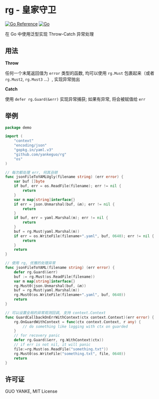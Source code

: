 # rg - 皇家守卫

[![Go Reference](https://pkg.go.dev/badge/github.com/yankeguo/rg.svg)](https://pkg.go.dev/github.com/yankeguo/rg)
[![Go](https://github.com/yankeguo/rg/actions/workflows/go.yml/badge.svg)](https://github.com/yankeguo/rg/actions/workflows/go.yml)

在 Go 中使用泛型实现 Throw-Catch 异常处理

## 用法

**Throw**

任何一个末尾返回值为 `error` 类型的函数, 均可以使用 `rg.Must` 包裹起来（或者 `rg.Must2`, `rg.Must3` ...）, 实现异常抛出

**Catch**

使用 `defer rg.Guard(&err)` 实现异常捕获; 如果有异常, 将会被赋值给 `err`

## 举例

```go
package demo

import (
	"context"
	"encoding/json"
	"gopkg.in/yaml.v3"
	"github.com/yankeguo/rg"
	"os"
)

// 每次都处理 err, 何其丑陋
func jsonFileToYAMLUgly(filename string) (err error) {
	var buf []byte
	if buf, err = os.ReadFile(filename); err != nil {
		return
	}
	var m map[string]interface{}
	if err = json.Unmarshal(buf, &m); err != nil {
		return
	}
	if buf, err = yaml.Marshal(m); err != nil {
		return
	}
	buf = rg.Must(yaml.Marshal(m))
	if err = os.WriteFile(filename+".yaml", buf, 0640); err != nil {
		return
	}
	return
}

// 使用 rg, 优雅的处理异常
func jsonFileToYAML(filename string) (err error) {
	defer rg.Guard(&err)
	buf := rg.Must(os.ReadFile(filename))
	var m map[string]interface{}
	rg.Must0(json.Unmarshal(buf, &m))
	buf = rg.Must(yaml.Marshal(m))
	rg.Must0(os.WriteFile(filename+".yaml", buf, 0640))
	return
}

// 可以设置全局的异常观测回调, 支持 context.Context
func GuardCallbackOnErrWithContext(ctx context.Context)(err error) {
	rg.OnGuardWithContext = func(ctx context.Context, r any) {
        // do something like logging with ctx on guarded
	}
	// for recovery panic
	defer rg.Guard(&err, rg.WithContext(ctx))
	// if err is not nil, it will panic
	file:=rg.Must(os.ReadFile("something.txt"))
	rg.Must0(os.WriteFile("something.txt", file, 0640))
	return
}
```

## 许可证

GUO YANKE, MIT License

